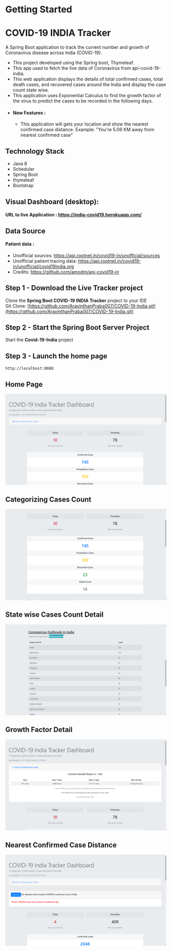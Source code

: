 # Getting Started
# COVID-19 INDIA Tracker
A Spring Boot application to track the current number and growth of Coronavirus disease across India (COVID-19).
* This project developed using the Spring boot, Thymeleaf. 
* This app used to fetch the live data of Coronavirus from api-covid-19-india.
* This web application displays the details of total confirmed cases, total death cases, and recovered cases around the India and display the case count state wise. 
* This application uses Exponential Calculus to find the growth factor of the virus to predict the cases to be recorded in the following days.
* #### New Features :
  * This application will gets your location and show the nearest confirmed case distance. Example: "You're 5.06 KM away from nearest confirmed case"
  

## Technology Stack
- Java 8
- Scheduler
- Spring Boot
- thymeleaf
- Bootstrap


## Visual Dashboard (desktop):
#### URL to live Application : https://india-covid19.herokuapp.com/

## Data Source
#### Patient data :
* Unofficial sources: https://api.rootnet.in/covid19-in/unofficial/sources
* Unofficial patient tracing data: https://api.rootnet.in/covid19-in/unofficial/covid19india.org
* Credits: https://github.com/amodm/api-covid19-in

## Step 1 - Download the Live Tracker project

Clone the **Spring Boot COVID-19 INDIA Tracker** project to your IDE  
Git Clone: [https://github.com/AravinthanPraba007/COVID-19-India.git](https://github.com/AravinthanPraba007/COVID-19-India.git)  

## Step 2 - Start the Spring Boot Server Project
Start the **Covid-19-India** project


## Step 3 - Launch the home page
```
http://localhost:8080
```
## Home Page 
![covid home page 1](https://github.com/AravinthanPraba007/COVID-19-India/blob/master/screenshots/Screenshot%20(68).png)

## Categorizing Cases Count 
![covid section 1](https://github.com/AravinthanPraba007/COVID-19-India/blob/master/screenshots/Screenshot%20(69).png)

## State wise Cases Count Detail 
![covid section 2](https://github.com/AravinthanPraba007/COVID-19-India/blob/master/screenshots/Screenshot%20(70).png)

## Growth Factor Detail
![covid section 3](https://github.com/AravinthanPraba007/COVID-19-India/blob/master/screenshots/Screenshot%20(71).png)

## Nearest Confirmed Case Distance
![covid section 3](https://github.com/AravinthanPraba007/COVID-19-India/blob/master/screenshots/Screenshot%20(72).png)
